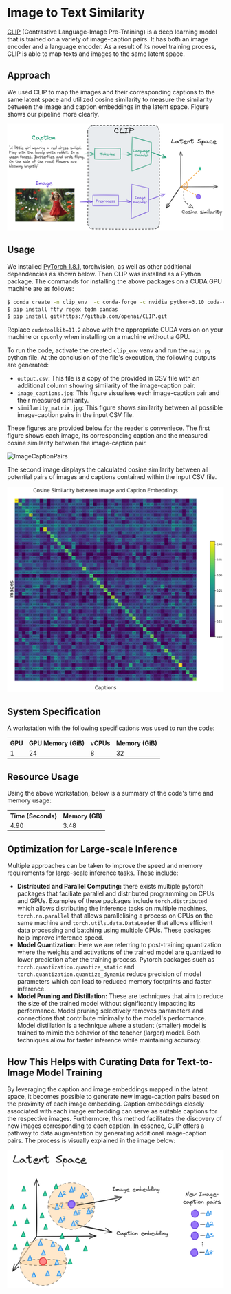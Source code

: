# Image to Text Similarity

[CLIP](https://openai.com/blog/clip/) (Contrastive Language-Image Pre-Training) is a deep learning model that is trained on a variety of image-caption pairs. It has both an image encoder and a language encoder. As a result of its novel training process, CLIP is able to map texts and images to the same latent space.

## Approach

We used CLIP to map the images and their corresponding captions to the same latent space and utilized cosine similarity to measure the similarity between the image and caption embeddings in the latent space. Figure shows our pipeline more clearly. 

![Pipeline](assets/image_text_similarity.png)


## Usage

We installed [PyTorch 1.8.1](https://pytorch.org/get-started/locally/), torchvision, as well as other additional dependencies as shown below. Then CLIP was installed as a Python package. The commands for installing the above packages on a CUDA GPU machine are as follows:

```bash
$ conda create -n clip_env  -c conda-forge -c nvidia python=3.10 cuda-version=11.2 pytorch torchvision
$ pip install ftfy regex tqdm pandas
$ pip install git+https://github.com/openai/CLIP.git
```

Replace `cudatoolkit=11.2` above with the appropriate CUDA version on your machine or `cpuonly` when installing on a machine without a GPU.

To run the code, activate the created ```clip_env``` venv and run the ```main.py``` python file. At the conclusion of the file's execution, the following outputs are generated:

- ```output.csv```: This file is a copy of the provided in CSV file with an additional column showing similarity of the image-caption pair.
- ```image_captions.jpg```: This figure visualises each image-caption pair and their measured similarity. 
- ```similarity_matrix.jpg```: This figure shows similarity between all possible image-caption pairs in the input CSV file.  

These figures are provided below for the reader's conveniece. The first figure shows each image, its corresponding caption and the measured cosine similarity between the image-caption pair. 

![ImageCaptionPairs](assets/image_captions.jpg)

The second image displays the calculated cosine similarity between all potential pairs of images and captions contained within the input CSV file.

![SimilarityMatrix](assets/similarity_matrix.jpg)

## System Specification
A workstation with the following specifications was used to run the code: 

<table   align="center" style="margin-left: auto; margin-right: auto;">
  <tr><th>GPU</th>           <th>GPU Memory (GiB)</th>      <th>vCPUs</th>  <th>Memory (GiB)</th></tr>
  <tr><td>1 </td>   <td>24</td>       <td>8</td>          <td>32</td></tr>
</table>

## Resource Usage

Using the above workstation, below is a summary of the code's time and memory usage:
<table   align="center" style="margin-left: auto; margin-right: auto;">
  <tr><th>Time (Seconds)</th>           <th>Memory (GB)</th></tr>
  <tr><td>4.90 </td>   <td>3.48</td></tr>
</table>

## Optimization for Large-scale Inference

Multiple approaches can be taken to improve the speed and memory requirements for large-scale inference tasks. These include:

- **Distributed and Parallel Computing:** there exists multiple pytorch packages that faciliate parallel and distributed programming on CPUs and GPUs. Examples of these packages include ```torch.distributed``` which allows distributing the inference tasks on multiple machines, ```torch.nn.parallel``` that allows parallelising a process on GPUs on the same machine and ```torch.utils.data.DataLoader``` that allows efficient data processing and batching using multiple CPUs. These packages help improve inference speed. 
- **Model Quantization:** Here we are referring to post-training quantization where the weights and activations of the trained model are quantized to lower prediction after the training process. Pytorch packages such as ```torch.quantization.quantize_static``` and ```torch.quantization.quantize_dynamic``` reduce precision of model parameters which can lead to reduced memory footprints and faster inference. 
- **Model Pruning and Distillation:** These are techniques that aim to reduce the size of the trained model without significantly impacting its performance. Model pruning selectively removes parameters and connections that contribute minimally to the model's performance. Model distillation is a technique where a student (smaller) model is trained to mimic the behavior of the teacher (larger) model. Both techniques allow for faster inference while maintaining accuracy. 

## How This Helps with Curating Data for Text-to-Image Model Training
By leveraging the caption and image embeddings mapped in the latent space, it becomes possible to generate new image-caption pairs based on the proximity of each image embedding. Caption embeddings closely associated with each image embedding can serve as suitable captions for the respective images. Furthermore, this method facilitates the discovery of new images corresponding to each caption. In essence, CLIP offers a pathway to data augmentation by generating additional image-caption pairs. The process is visually explained in the image below: 

<p align="center">
<img src="assets/clip_for_augmentation.png" width="600">
</p>





